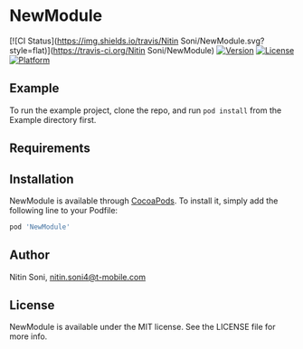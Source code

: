 # NewModule

[![CI Status](https://img.shields.io/travis/Nitin Soni/NewModule.svg?style=flat)](https://travis-ci.org/Nitin Soni/NewModule)
[![Version](https://img.shields.io/cocoapods/v/NewModule.svg?style=flat)](https://cocoapods.org/pods/NewModule)
[![License](https://img.shields.io/cocoapods/l/NewModule.svg?style=flat)](https://cocoapods.org/pods/NewModule)
[![Platform](https://img.shields.io/cocoapods/p/NewModule.svg?style=flat)](https://cocoapods.org/pods/NewModule)

## Example

To run the example project, clone the repo, and run `pod install` from the Example directory first.

## Requirements

## Installation

NewModule is available through [CocoaPods](https://cocoapods.org). To install
it, simply add the following line to your Podfile:

```ruby
pod 'NewModule'
```

## Author

Nitin Soni, nitin.soni4@t-mobile.com

## License

NewModule is available under the MIT license. See the LICENSE file for more info.
